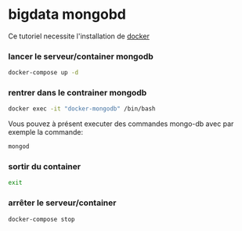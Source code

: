 # bigdata mongobd

Ce tutoriel necessite l'installation de [docker](https://www.docker.com/products/docker-desktop/)

### lancer le serveur/container mongodb

```bash
docker-compose up -d
```

### rentrer dans le contrainer mongodb

```bash
docker exec -it "docker-mongodb" /bin/bash
```

Vous pouvez à présent executer des commandes mongo-db avec par exemple la commande:
```bash
mongod
```

### sortir du container

```bash
exit
```

### arrêter le serveur/container

```bash
docker-compose stop
```
